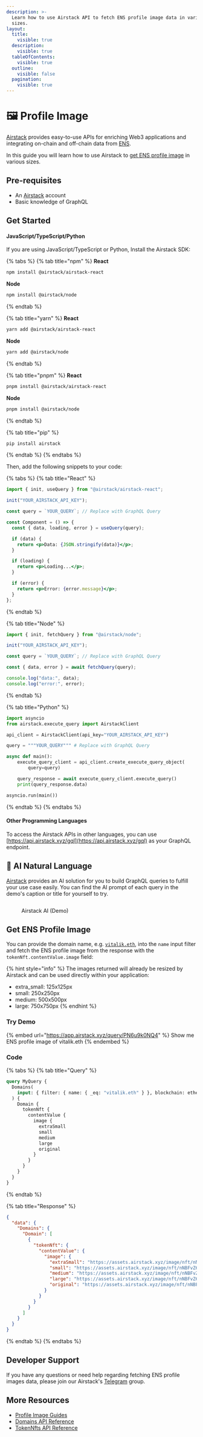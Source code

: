 ```yaml
---
description: >-
  Learn how to use Airstack API to fetch ENS profile image data in various
  sizes.
layout:
  title:
    visible: true
  description:
    visible: true
  tableOfContents:
    visible: true
  outline:
    visible: false
  pagination:
    visible: true
---
```


# 🖼 Profile Image

[Airstack](https://airstack.xyz) provides easy-to-use APIs for enriching Web3 applications and integrating on-chain and off-chain data from [ENS](https://ens.domains).

In this guide you will learn how to use Airstack to [get ENS profile image](profile-image.md#get-ens-profile-image) in various sizes.

## Pre-requisites

- An [Airstack](https://airstack.xyz/) account
- Basic knowledge of GraphQL

## Get Started

#### JavaScript/TypeScript/Python

If you are using JavaScript/TypeScript or Python, Install the Airstack SDK:

{% tabs %}
{% tab title="npm" %}
**React**

```sh
npm install @airstack/airstack-react
```

**Node**

```sh
npm install @airstack/node
```

{% endtab %}

{% tab title="yarn" %}
**React**

```sh
yarn add @airstack/airstack-react
```

**Node**

```sh
yarn add @airstack/node
```

{% endtab %}

{% tab title="pnpm" %}
**React**

```sh
pnpm install @airstack/airstack-react
```

**Node**

```sh
pnpm install @airstack/node
```

{% endtab %}

{% tab title="pip" %}

```sh
pip install airstack
```

{% endtab %}
{% endtabs %}

Then, add the following snippets to your code:

{% tabs %}
{% tab title="React" %}

```jsx
import { init, useQuery } from "@airstack/airstack-react";

init("YOUR_AIRSTACK_API_KEY");

const query = `YOUR_QUERY`; // Replace with GraphQL Query

const Component = () => {
  const { data, loading, error } = useQuery(query);

  if (data) {
    return <p>Data: {JSON.stringify(data)}</p>;
  }

  if (loading) {
    return <p>Loading...</p>;
  }

  if (error) {
    return <p>Error: {error.message}</p>;
  }
};
```

{% endtab %}

{% tab title="Node" %}

```javascript
import { init, fetchQuery } from "@airstack/node";

init("YOUR_AIRSTACK_API_KEY");

const query = `YOUR_QUERY`; // Replace with GraphQL Query

const { data, error } = await fetchQuery(query);

console.log("data:", data);
console.log("error:", error);
```

{% endtab %}

{% tab title="Python" %}

```python
import asyncio
from airstack.execute_query import AirstackClient

api_client = AirstackClient(api_key="YOUR_AIRSTACK_API_KEY")

query = """YOUR_QUERY""" # Replace with GraphQL Query

async def main():
    execute_query_client = api_client.create_execute_query_object(
        query=query)

    query_response = await execute_query_client.execute_query()
    print(query_response.data)

asyncio.run(main())
```

{% endtab %}
{% endtabs %}

#### Other Programming Languages

To access the Airstack APIs in other languages, you can use [https://api.airstack.xyz/gql](https://api.airstack.xyz/gql) as your GraphQL endpoint.

## **🤖 AI Natural Language**[**​**](https://xmtp.org/docs/tutorials/query-xmtp#-ai-natural-language)

[Airstack](https://airstack.xyz/) provides an AI solution for you to build GraphQL queries to fulfill your use case easily. You can find the AI prompt of each query in the demo's caption or title for yourself to try.

<figure><img src="../../.gitbook/assets/NounsClip_060323FIN3.gif" alt=""><figcaption><p>Airstack AI (Demo)</p></figcaption></figure>

## Get ENS Profile Image

You can provide the domain name, e.g. [`vitalik.eth`](https://explorer.airstack.xyz/token-balances?address=vitalik.eth&blockchain=ethereum&rawInput=%23%E2%8E%B1vitalik.eth%E2%8E%B1%28vitalik.eth++ethereum+null%29&inputType=ADDRESS), into the `name` input filter and fetch the ENS profile image from the response with the `tokenNft.contentValue.image` field:

{% hint style="info" %}
The images returned will already be resized by Airstack and can be used directly within your application:

- extra_small: 125x125px
- small: 250x250px
- medium: 500x500px
- large: 750x750px
  {% endhint %}

### Try Demo

{% embed url="https://app.airstack.xyz/query/PN6u9k0NQ4" %}
Show me ENS profile image of vitalik.eth
{% endembed %}

### Code

{% tabs %}
{% tab title="Query" %}

```graphql
query MyQuery {
  Domains(
    input: { filter: { name: { _eq: "vitalik.eth" } }, blockchain: ethereum }
  ) {
    Domain {
      tokenNft {
        contentValue {
          image {
            extraSmall
            small
            medium
            large
            original
          }
        }
      }
    }
  }
}
```

{% endtab %}

{% tab title="Response" %}

```json
{
  "data": {
    "Domains": {
      "Domain": [
        {
          "tokenNft": {
            "contentValue": {
              "image": {
                "extraSmall": "https://assets.airstack.xyz/image/nft/nNBFvZ6wvuIHqDzTFi5pM/pM0Q1IAUgJRNTJrw7f4s3msKuOthSDfoAV6MR5Ue/EiPbgVeU3k+Cvz8sVZWCzXs4SBrIQIAUkye/EmeyMSxWG6wPc0VufPWGCZpP7bR7XGa9jXJgSZ032qABqGFbsvRt6dukJ42iQpcEUa6WVPeM=/extra_small.svg",
                "small": "https://assets.airstack.xyz/image/nft/nNBFvZ6wvuIHqDzTFi5pM/pM0Q1IAUgJRNTJrw7f4s3msKuOthSDfoAV6MR5Ue/EiPbgVeU3k+Cvz8sVZWCzXs4SBrIQIAUkye/EmeyMSxWG6wPc0VufPWGCZpP7bR7XGa9jXJgSZ032qABqGFbsvRt6dukJ42iQpcEUa6WVPeM=/small.svg",
                "medium": "https://assets.airstack.xyz/image/nft/nNBFvZ6wvuIHqDzTFi5pM/pM0Q1IAUgJRNTJrw7f4s3msKuOthSDfoAV6MR5Ue/EiPbgVeU3k+Cvz8sVZWCzXs4SBrIQIAUkye/EmeyMSxWG6wPc0VufPWGCZpP7bR7XGa9jXJgSZ032qABqGFbsvRt6dukJ42iQpcEUa6WVPeM=/medium.svg",
                "large": "https://assets.airstack.xyz/image/nft/nNBFvZ6wvuIHqDzTFi5pM/pM0Q1IAUgJRNTJrw7f4s3msKuOthSDfoAV6MR5Ue/EiPbgVeU3k+Cvz8sVZWCzXs4SBrIQIAUkye/EmeyMSxWG6wPc0VufPWGCZpP7bR7XGa9jXJgSZ032qABqGFbsvRt6dukJ42iQpcEUa6WVPeM=/large.svg",
                "original": "https://assets.airstack.xyz/image/nft/nNBFvZ6wvuIHqDzTFi5pM/pM0Q1IAUgJRNTJrw7f4s3msKuOthSDfoAV6MR5Ue/EiPbgVeU3k+Cvz8sVZWCzXs4SBrIQIAUkye/EmeyMSxWG6wPc0VufPWGCZpP7bR7XGa9jXJgSZ032qABqGFbsvRt6dukJ42iQpcEUa6WVPeM=/original_image.svg"
              }
            }
          }
        }
      ]
    }
  }
}
```

{% endtab %}
{% endtabs %}

## Developer Support

If you have any questions or need help regarding fetching ENS profile images data, please join our Airstack's [Telegram](https://t.me/+1k3c2FR7z51mNDRh) group.

## More Resources

- [Profile Image Guides](../profile-image.md)
- [Domains API Reference](../../api-references/api-reference/domains-api.md)
- [TokenNfts API Reference](../../api-references/api-reference/tokennfts-api.md)
